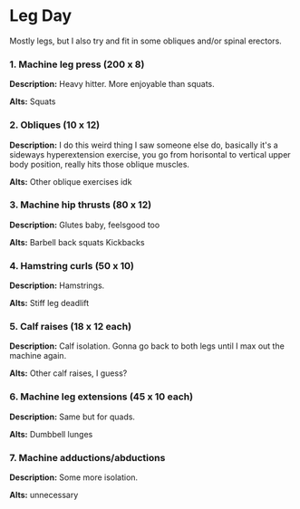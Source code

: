 # Leg Day
Mostly legs, but I also try and fit in some obliques and/or spinal erectors.

### 1. Machine leg press (200 x 8)
**Description:**
Heavy hitter. More enjoyable than squats.

**Alts:**
Squats

### 2. Obliques (10 x 12)
**Description:**
I do this weird thing I saw someone else do, basically it's a sideways hyperextension exercise, you go from horisontal to vertical upper body position, really hits those oblique muscles.

**Alts:**
Other oblique exercises idk

### 3. Machine hip thrusts (80 x 12)
**Description:**
Glutes baby, feelsgood too

**Alts:**
Barbell back squats
Kickbacks

### 4. Hamstring curls (50 x 10)
**Description:**
Hamstrings.

**Alts:**
Stiff leg deadlift

### 5. Calf raises (18 x 12 each)
**Description:**
Calf isolation. Gonna go back to both legs until I max out the machine again.

**Alts:**
Other calf raises, I guess?

### 6. Machine leg extensions (45 x 10 each)
**Description:**
Same but for quads.

**Alts:**
Dumbbell lunges

### 7. Machine adductions/abductions
**Description:**
Some more isolation.

**Alts:**
unnecessary
